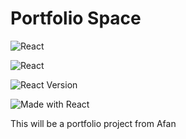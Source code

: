 # Portfolio Space

![React](https://img.shields.io/badge/react-%2320232a.svg?style=for-the-badge&logo=react&logoColor=%2361DAFB)

![React](https://img.shields.io/badge/React-18.0+-blue?logo=react)

![React Version](https://img.shields.io/badge/React-18.2.0-blue?logo=react)

![Made with React](https://img.shields.io/badge/Made%20with-React-blue?logo=react)

This will be a portfolio project from Afan
